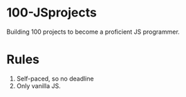 # 100-JSprojects
Building 100 projects to become a proficient JS programmer.

# Rules

1. Self-paced, so no deadline
2. Only vanilla JS.
